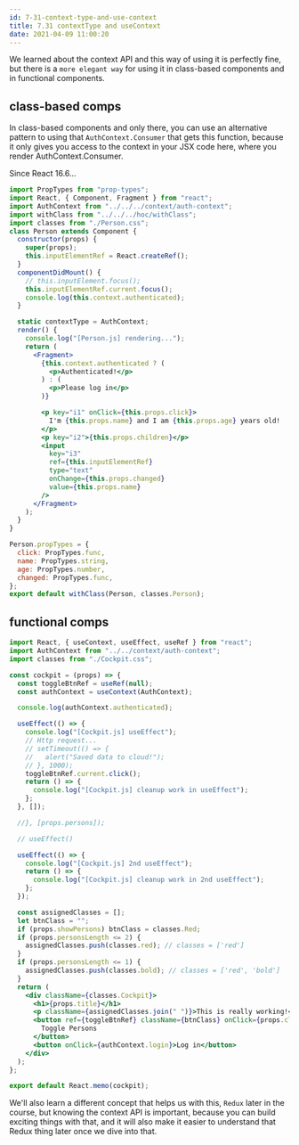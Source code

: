 ```yaml
---
id: 7-31-context-type-and-use-context
title: 7.31 contextType and useContext
date: 2021-04-09 11:00:20
---
```


We learned about the context API and this way of using it is perfectly fine, but there is a `more elegant way` for using it in class-based components and in functional components.

## class-based comps

In class-based components and only there, you can use an alternative pattern to using that `AuthContext.Consumer` that gets this function, because it only gives you access to the context in your JSX code here, where you render AuthContext.Consumer.

Since React 16.6...

```jsx title="Person.js" {14,17,22-26}
import PropTypes from "prop-types";
import React, { Component, Fragment } from "react";
import AuthContext from "../../../context/auth-context";
import withClass from "../../../hoc/withClass";
import classes from "./Person.css";
class Person extends Component {
  constructor(props) {
    super(props);
    this.inputElementRef = React.createRef();
  }
  componentDidMount() {
    // this.inputElement.focus();
    this.inputElementRef.current.focus();
    console.log(this.context.authenticated);
  }

  static contextType = AuthContext;
  render() {
    console.log("[Person.js] rendering...");
    return (
      <Fragment>
        {this.context.authenticated ? (
          <p>Authenticated!</p>
        ) : (
          <p>Please log in</p>
        )}

        <p key="i1" onClick={this.props.click}>
          I'm {this.props.name} and I am {this.props.age} years old!
        </p>
        <p key="i2">{this.props.children}</p>
        <input
          key="i3"
          ref={this.inputElementRef}
          type="text"
          onChange={this.props.changed}
          value={this.props.name}
        />
      </Fragment>
    );
  }
}

Person.propTypes = {
  click: PropTypes.func,
  name: PropTypes.string,
  age: PropTypes.number,
  changed: PropTypes.func,
};
export default withClass(Person, classes.Person);
```

## functional comps

```jsx title="Cockpit.js" {1,7-9,50}
import React, { useContext, useEffect, useRef } from "react";
import AuthContext from "../../context/auth-context";
import classes from "./Cockpit.css";

const cockpit = (props) => {
  const toggleBtnRef = useRef(null);
  const authContext = useContext(AuthContext);

  console.log(authContext.authenticated);

  useEffect(() => {
    console.log("[Cockpit.js] useEffect");
    // Http request...
    // setTimeout(() => {
    //   alert("Saved data to cloud!");
    // }, 1000);
    toggleBtnRef.current.click();
    return () => {
      console.log("[Cockpit.js] cleanup work in useEffect");
    };
  }, []);

  //}, [props.persons]);

  // useEffect()

  useEffect(() => {
    console.log("[Cockpit.js] 2nd useEffect");
    return () => {
      console.log("[Cockpit.js] cleanup work in 2nd useEffect");
    };
  });

  const assignedClasses = [];
  let btnClass = "";
  if (props.showPersons) btnClass = classes.Red;
  if (props.personsLength <= 2) {
    assignedClasses.push(classes.red); // classes = ['red']
  }
  if (props.personsLength <= 1) {
    assignedClasses.push(classes.bold); // classes = ['red', 'bold']
  }
  return (
    <div className={classes.Cockpit}>
      <h1>{props.title}</h1>
      <p className={assignedClasses.join(" ")}>This is really working!</p>
      <button ref={toggleBtnRef} className={btnClass} onClick={props.clicked}>
        Toggle Persons
      </button>
      <button onClick={authContext.login}>Log in</button>
    </div>
  );
};

export default React.memo(cockpit);
```

We'll also learn a different concept that helps us with this, `Redux` later in the course, but knowing the context API is important, because you can build exciting things with that, and it will also make it easier to understand that Redux thing later once we dive into that.
